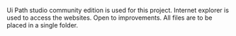 Ui Path studio community edition is used for this project.
Internet explorer is used to access the websites.
Open to improvements.
All files are to be placed in a single folder.
